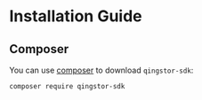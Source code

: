 # Installation Guide

## Composer

You can use [composer](https://getcomposer.org/doc/00-intro.md) to download `qingstor-sdk`:

```bash
composer require qingstor-sdk
```
